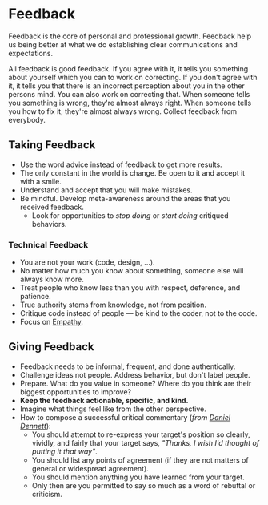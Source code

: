 # Feedback

Feedback is the core of personal and professional growth. Feedback help us being better at what we do establishing clear communications and expectations.

All feedback is good feedback. If you agree with it, it tells you something about yourself which you can to work on correcting. If you don't agree with it, it tells you that there is an incorrect perception about you in the other persons mind. You can also work on correcting that. When someone tells you something is wrong, they're almost always right. When someone tells you how to fix it, they're almost always wrong. Collect feedback from everybody.

## Taking Feedback

- Use the word advice instead of feedback to get more results.
- The only constant in the world is change. Be open to it and accept it with a smile.
- Understand and accept that you will make mistakes.
- Be mindful. Develop meta-awareness around the areas that you received feedback.
  - Look for opportunities to _stop doing_ or _start doing_ critiqued behaviors.

### Technical Feedback

- You are not your work (code, design, ...).
- No matter how much you know about something, someone else will always know more.
- Treat people who know less than you with respect, deference, and patience.
- True authority stems from knowledge, not from position.
- Critique code instead of people — be kind to the coder, not to the code.
- Focus on [Empathy](http://bravenewgeek.com/engineering-empathy/).

## Giving Feedback

- Feedback needs to be informal, frequent, and done authentically.
- Challenge ideas not people. Address behavior, but don't label people.
- Prepare. What do you value in someone? Where do you think are their biggest opportunities to improve?
- **Keep the feedback actionable, specific, and kind.**
- Imagine what things feel like from the other perspective.
- How to compose a successful critical commentary (_from_ [_Daniel Dennett_](https://en.wikipedia.org/wiki/Daniel_Dennett)):
  - You should attempt to re-express your target's position so clearly, vividly, and fairly that your target says, _"Thanks, I wish I'd thought of putting it that way"_.
  - You should list any points of agreement (if they are not matters of general or widespread agreement).
  - You should mention anything you have learned from your target.
  - Only then are you permitted to say so much as a word of rebuttal or criticism.
